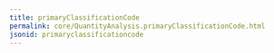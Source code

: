 ```yaml
---
title: primaryClassificationCode
permalink: core/QuantityAnalysis.primaryClassificationCode.html
jsonid: primaryclassificationcode
---
```

